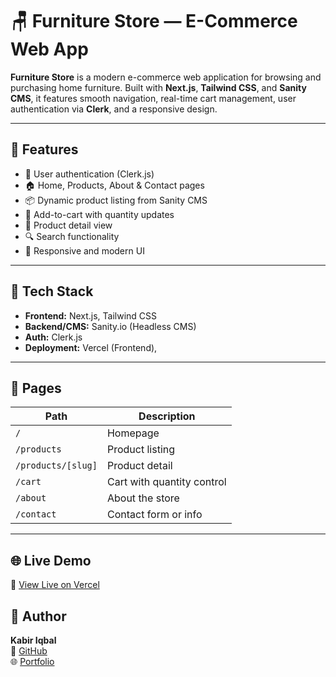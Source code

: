 # 🪑 Furniture Store — E-Commerce Web App

**Furniture Store** is a modern e-commerce web application for browsing and purchasing home furniture. Built with **Next.js**, **Tailwind CSS**, and **Sanity CMS**, it features smooth navigation, real-time cart management, user authentication via **Clerk**, and a responsive design.

---

## 🚀 Features

- 🔐 User authentication (Clerk.js)
- 🏠 Home, Products, About & Contact pages
- 📦 Dynamic product listing from Sanity CMS
- 🛒 Add-to-cart with quantity updates
- 📄 Product detail view
- 🔍 Search functionality
- 📱 Responsive and modern UI

---

## 🧰 Tech Stack

- **Frontend:** Next.js, Tailwind CSS
- **Backend/CMS:** Sanity.io (Headless CMS)
- **Auth:** Clerk.js
- **Deployment:** Vercel (Frontend),

---

## 📁 Pages

| Path             | Description                    |
|------------------|--------------------------------|
| `/`              | Homepage                       |
| `/products`      | Product listing                |
| `/products/[slug]` | Product detail               |
| `/cart`          | Cart with quantity control     |
| `/about`         | About the store                |
| `/contact`       | Contact form or info           |

---

## 🌐 Live Demo

🔗 [View Live on Vercel](https://furniture-shop-eosin.vercel.app/) 





## 👤 Author

**Kabir Iqbal**  
🔗 [GitHub](https://github.com/Kabir-Iqbal)  
🌐 [Portfolio](https://kabir-iqbal-port.vercel.app/)
